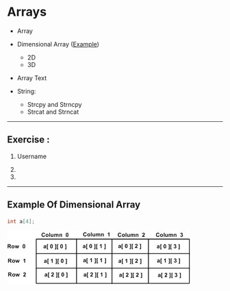 # Arrays

- Array 
- Dimensional Array ([Example](#example-of-dimensional-array))
  - 2D
  - 3D

- Array Text
- String:
  - Strcpy and Strncpy 
  - Strcat and Strncat

--- 

## Exercise :

1. Username

2. 

3. 

---

<h2 id="example-of-dimensional-array">Example Of Dimensional Array</h2>
         
```c
int a[4];
```
![Dimensional Array](/assets/two_dimensional_arrays.jpg)
